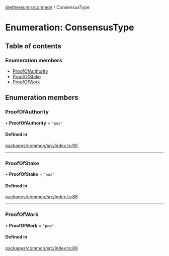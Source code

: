 [@ethereumjs/common](../README.md) / ConsensusType

# Enumeration: ConsensusType

## Table of contents

### Enumeration members

- [ProofOfAuthority](ConsensusType.md#proofofauthority)
- [ProofOfStake](ConsensusType.md#proofofstake)
- [ProofOfWork](ConsensusType.md#proofofwork)

## Enumeration members

### ProofOfAuthority

• **ProofOfAuthority** = `"poa"`

#### Defined in

[packages/common/src/index.ts:90](https://github.com/ethereumjs/ethereumjs-monorepo/blob/master/packages/common/src/index.ts#L90)

___

### ProofOfStake

• **ProofOfStake** = `"pos"`

#### Defined in

[packages/common/src/index.ts:88](https://github.com/ethereumjs/ethereumjs-monorepo/blob/master/packages/common/src/index.ts#L88)

___

### ProofOfWork

• **ProofOfWork** = `"pow"`

#### Defined in

[packages/common/src/index.ts:89](https://github.com/ethereumjs/ethereumjs-monorepo/blob/master/packages/common/src/index.ts#L89)
